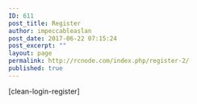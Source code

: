 ```yaml
---
ID: 611
post_title: Register
author: impeccableaslan
post_date: 2017-06-22 07:15:24
post_excerpt: ""
layout: page
permalink: http://rcnode.com/index.php/register-2/
published: true
---
```

<a>[clean-login-register]</a>